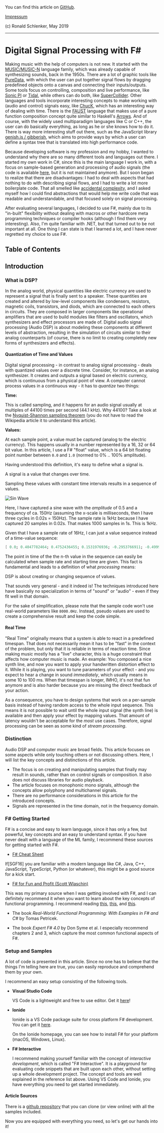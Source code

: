 
<div>
    <p>You can find this article on <a href="https://github.com/ronaldschlenker/applied_fsharp_challenge">GitHub</a>.</p>
    <p><a href="http://binarygears.de/impressum">Impressum</a></p>
    <p>(c) Ronald Schlenker, May 2019</p>
    <hr />
</div>


# Digital Signal Processing with F#

Making music with the help of computers is not new. It started with the [MUSIC/MUSIC-N](https://en.wikipedia.org/wiki/MUSIC-N) language family, which was already capable of synthesizing sounds, back in the 1950s. There are a lot of graphic tools like [PureData](https://puredata.info/), with which the user can put together signal flows by dragging predefined objects onto a canvas and connecting their inputs/outputs. Some tools focus on controlling, composition and live performance, like [Sonic PI](https://sonic-pi.net/) or [Tidal](https://tidalcycles.org/index.php/Welcome), while others can do both, like [SuperCollider](https://supercollider.github.io/). Other languages and tools incorporate interesting concepts to make working with (audio and control) signals easy, like [ChucK](http://chuck.cs.princeton.edu/), which has an interesting way of dealing with time. There is the [FAUST](https://faust.grame.fr/) language that makes use of a pure function composition concept quite similar to Haskell's [Arrows](https://en.wikibooks.org/wiki/Haskell/Understanding_arrows). And of course, with the widely used multiparadigm languages like C or C++, the user can do basically everything, as long as he or she knows how to do it. There is way more interesting stuff out there, such as the JavaScript library [genish.js / gibberish](http://www.charlie-roberts.com/genish/), which aims to provide ways by which a user can define a syntax tree that is translated into high performance code.

Because developing software is my profession and my hobby, I wanted to understand why there are so many different tools and languages out there. I started my own work in C#, since this is the main language I work in, with a focus on sample-based generation and processing of audio signals (the code is available [here](https://archive.codeplex.com/?p=byond), but it is not maintained anymore). But I soon began to realize that there are disadvantages: I had to deal with aspects that had nothing to do with describing signal flows, and I had to write a lot more boilerplate code. That all smelled like [accidental complexity](https://en.wikipedia.org/wiki/No_Silver_Bullet), and I asked myself how I could find abstractions that would help me write code that was readable and understandable, and that focused solely on signal processing.

After evaluating several languages, I decided to use F#, mainly due to its "in-built" flexibility without dealing with macros or other hardcore meta programming techniques or compiler hooks (although I find them very interesting). Also, I'm quite familiar with .NET, but that turned out to be not important at all. One thing I can state is that I learned a lot, and I have never regretted my choice to use F#.

## Table of Contents

<div id="toc">
</div>

## Introduction

### What is DSP?

In the analog world, physical quantities like electric currency are used to represent a signal that is finally sent to a speaker. These quantities are created and altered by low-level components like condensers, resistors, magnetic coils, transistors, and diods, which are connected to each others in circuits. They are composed in larger components like operational amplifiers that are used to build modules like filters and oscillators, which synthesizers and effect processors are made of. Digital audio signal processing (Audio DSP) is about modeling these components at different levels of abstraction, resulting in the simulation of circuits similar to their analog counterparts (of course, there is no limit to creating completely new forms of synthesizers and effects).

#### Quantization of Time and Values

Digital signal processing - in contrast to analog signal processing - deals with quantized values over a discrete time. Consider, for instance, an analog synthesizer. It creates and outputs a signal based on electric currency, which is continuous from a physical point of view. A computer cannot process values in a continuous way - it has to _quantize_ two things:

**Time:**

This is called sampling, and it happens for an audio signal usually at multiples of 44100 times per second (44.1 kHz). Why 44100? Take a look at the [Nyquist-Shannon sampling theorem](https://en.wikipedia.org/wiki/Nyquist-Shannon_sampling_theorem) (you do not have to read the Wikipedia article it to understand this article).

**Values:**

At each sample point, a value must be captured (analog to the electric currency). This happens usually in a number represented by a 16, 32 or 64 bit value. In this article, I use a F# "float" value, which is a 64 bit floating point number between `0.0` and `1.0` (normed to 0% .. 100% amplitude).

Having understood this definition, it's easy to define what a signal is.

<statement>A signal is a value that changes over time.</statement>

Sampling these values with constant time intervals results in a sequence of values.

![Sin Wave](./sinus_wave.png)

Here, I have captured a sine wave with the _amplitude_ of 0.5 and a frequency of ca. 150Hz (assuming the x-scale is milliseconds, then I have three cycles in 0.02s = 150Hz). The sample rate is 1kHz because I have captured 20 samples in 0.02s. That makes 1000 samples in 1s. This is 1kHz.

Given that I have a sample rate of 16Hz, I can just a value sequence instead of a time-value sequence:

```fsharp
[ 0.0; 0.4047782464; 0.4752436455; 0.1531976936; -0.2953766911; -0.499994728; (*and so on *) ]
```

The point in time of the the n-th value in the sequence can easily be calculated when sample rate and starting time are given. This fact is fundamental and leads to a definition of what _processing_ means:

<statement>DSP is about creating or changing sequence of values.</statement>

That sounds very general - and it indeed is! The techniques introduced here have basically no specialization in terms of "sound" or "audio" - even if they fit well in that domain.

<hint>

For the sake of simplification, please note that the sample code won't use real-world parameters like `8000.0Hz`. Instead, pseudo values are used to create a comprehensive result and keep the code simple.

</hint>

#### Real Time

"Real Time" originally means that a system is able to react in a predefined timespan. That does not necessarily mean it has to be "fast" in the context of the problem, but only that it is reliable in terms of reaction time. Since making music mostly has a "live" character, this is a huge constraint that affects how computer music is made. An example: You composed a nice synth line, and now you want to apply your handwritten distortion effect to it. While it is playing, you want to tune parameters of your effect - and you expect to hear a change in sound _immediately_, which usually means in some 10 to 100 ms. When that timespan is longer, IMHO, it's not that fun anymore and is also harder because you are missing the direct feedback of your action.

As a consequence, you have to design systems that work on a per-sample basis instead of having random access to the whole input sequence. This means it is not possible to wait until the whole input signal (the synth line) is available and then apply your effect by mapping values. That amount of latency wouldn't be acceptable for the _most_ use cases. Therefore, signal processing can be seen as some kind of _stream processing_.

### Distinction

Audio DSP and computer music are broad fields. This article focuses on some aspects while only touching others or not discussing others. Here, I will list the key concepts and distinctions of this article.

* The focus is on creating and manipulating samples that finally may result in sounds, rather than on control signals or composition. It also does not discuss libraries for audio playback.
* The article focuses on monophonic mono signals, although the concepts allow polyphony and multichannel signals.
* There are no performance considerations in this article for the introduced concepts.
* Signals are represented in the time domain, not in the frequency domain. 

### F# Getting Started

F# is a concise and easy to learn language, since it has only a few, but powerful, key concepts and an easy to understand syntax. If you have never dealt with a language of the ML family, I recommend these sources for getting started with F#.

* [F# Cheat Sheet](http://dungpa.github.io/fsharp-cheatsheet/)
  
If[SGF16] you are familiar with a modern language like C#, Java, C++, JavaScript, TypeScript, Python (or whatever), this might be a good source for a kick start.

* [F# for Fun and Profit (Scott Wlaschin)](https://fsharpforfunandprofit.com/)

This was my primary source when I  was getting involved with F#, and I can definitely recommend it when you want to learn about the key concepts of functional programming. I recommend reading [this](https://fsharpforfunandprofit.com/series/expressions-and-syntax.html), [this](https://fsharpforfunandprofit.com/posts/elevated-world-2/), and [this](https://fsharpforfunandprofit.com/posts/currying/#series-toc).

* The book _Real-World Functional Programming: With Examples in F# and C#_ by Tomas Petricek.

* The book _Expert F# 4.0_ by Don Syme et al. I especially recommend chapters 2 and 3, which capture the most common functional aspects of F#.

### Setup and Samples

A lot of code is presented in this article. Since no one has to believe that the things I'm telling here are true, you can easily reproduce and comprehend them by your own.

I recommend an easy setup consisting of the following tools.

* **Visual Studio Code**
  
  VS Code is a lightweight and free to use editor. Get it [here](https://code.visualstudio.com/)!

* **Ionide**
  
  Ionide is a VS Code package suite for cross platform F# development. You can get it [here](http://ionide.io/).

  On the Ionide homepage, you can see how to install F# for your platform (macOS, Windows, Linux).

* **F# Interactive**
  
  I recommend making yourself familiar with the concept of _interactive development_, which is called "F# Interactive". It is a playground for evaluating code snippets that are built upon each other, without setting up a whole development project. The concept and tools are well explained in the reference list above. Using VS Code and Ionide, you have everything you need to get started immediately.

#### Article Sources

There is a [github repository](https://github.com/ronaldschlenker/challenge) that you can clone (or view online) with all the samples included.

Now you are equipped with everything you need, so let's get our hands into it!
